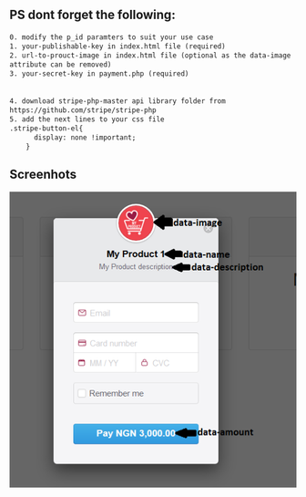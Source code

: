 ## PS dont forget the following:

	0. modify the p_id paramters to suit your use case
	1. your-publishable-key in index.html file (required)
	2. url-to-prouct-image in index.html file (optional as the data-image attribute can be removed)
	3. your-secret-key in payment.php (required)


	4. download stripe-php-master api library folder from https://github.com/stripe/stripe-php
	5. add the next lines to your css file
	.stripe-button-el{
          display: none !important;
        }

## Screenhots
![img1](/screenshot.PNG)
